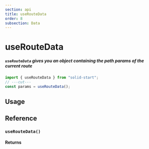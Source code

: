 ```yaml
---
section: api
title: useRouteData
order: 8
subsection: Data
---
```


# useRouteData

##### `useRouteData` gives you an object containing the path params of the current route

<div class="text-lg">

```ts twoslash
import { useRouteData } from "solid-start";
// ---cut---
const params = useRouteData();
```

</div>

<table-of-contents></table-of-contents>

## Usage


## Reference

### `useRouteData()`

#### Returns
